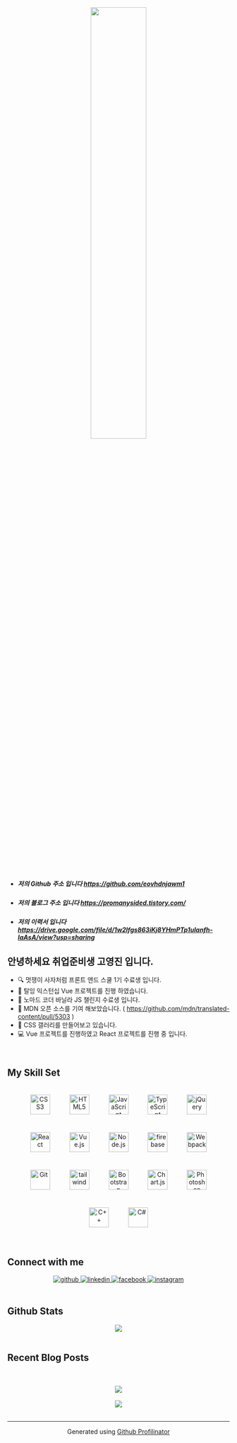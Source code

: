 <div align="center">
<img src="https://rishavanand.github.io/static/images/greetings.gif" align="center" style="width: 50%" />
</div>  
  

- ##### 저의 Github 주소 입니다 https://github.com/eovhdnjawm1  
- ##### 저의 블로그 주소 입니다 https://promanysided.tistory.com/
- ##### 저의 이력서 입니다 https://drive.google.com/file/d/1w2Ifgs863iKj8YHmPTp1uIanfh-IaAsA/view?usp=sharing
  
## 안녕하세요 취업준비생 고영진 입니다.
- 🔍 멋쟁이 사자처럼 프론트 앤드 스쿨 1기 수료생 입니다.
- 🧾 탈잉 익스턴십 Vue 프로젝트를 진행 하였습니다.
- 🧾 노마드 코더 바닐라 JS 챌린지 수료생 입니다.
- 🧾 MDN 오픈 소스를 기여 해보았습니다. ( https://github.com/mdn/translated-content/pull/5303 )
- 📙 CSS 갤러리를 만들어보고 있습니다.
- 💻 Vue 프로젝트를 진행하였고 React 프로젝트를 진행 중 입니다.

<br/>  


## My Skill Set  
 
<div align="center">  
<img style="margin: 20px" src="https://profilinator.rishav.dev/skills-assets/css3-original-wordmark.svg" alt="CSS3" height="45" />  
<img style="margin: 20px" src="https://profilinator.rishav.dev/skills-assets/html5-original-wordmark.svg" alt="HTML5" height="45" />  
<img style="margin: 20px" src="https://profilinator.rishav.dev/skills-assets/javascript-original.svg" alt="JavaScript" height="45" />  
<img style="margin: 20px" src="https://profilinator.rishav.dev/skills-assets/typescript-original.svg" alt="TypeScript" height="45" />  
<img style="margin: 20px" src="https://profilinator.rishav.dev/skills-assets/jquery.png" alt="jQuery" height="45" />  
<img style="margin: 20px" src="https://profilinator.rishav.dev/skills-assets/react-original-wordmark.svg" alt="React" height="45" />  
<img style="margin: 20px" src="https://profilinator.rishav.dev/skills-assets/vuejs-original-wordmark.svg" alt="Vue.js" height="45" />  
<img style="margin: 20px" src="https://profilinator.rishav.dev/skills-assets/nodejs-original-wordmark.svg" alt="Node.js" height="45" />  
<img style="margin: 20px" src="https://profilinator.rishav.dev/skills-assets/firebase.png" alt="firebase" height="45" />  
<img style="margin: 20px" src="https://profilinator.rishav.dev/skills-assets/webpack-original.svg" alt="Webpack" height="45" />  
<img style="margin: 20px" src="https://profilinator.rishav.dev/skills-assets/git-scm-icon.svg" alt="Git" height="45" />  
<img style="margin: 20px" src="https://upload.wikimedia.org/wikipedia/commons/thumb/d/d5/Tailwind_CSS_Logo.svg/2048px-Tailwind_CSS_Logo.svg.png" alt="tailwind" height="45" />  
<img style="margin: 20px" src="https://profilinator.rishav.dev/skills-assets/bootstrap-plain.svg" alt="Bootstrap" height="45" />  
<img style="margin: 20px" src="https://profilinator.rishav.dev/skills-assets/logo-title.svg" alt="Chart.js" height="45" />  
<img style="margin: 20px" src="https://profilinator.rishav.dev/skills-assets/photoshop-plain.svg" alt="Photoshop" height="45" />    
<img style="margin: 20px" src="https://profilinator.rishav.dev/skills-assets/cplusplus-original.svg" alt="C++" height="45" />  
<img style="margin: 20px" src="https://profilinator.rishav.dev/skills-assets/csharp-original.svg" alt="C#" height="45" />  
</div>



<br/>  


## Connect with me  
<div align="center">
<a href="https://github.com/rishavanand" target="_blank">
<img src=https://img.shields.io/badge/github-%2324292e.svg?&style=for-the-badge&logo=github&logoColor=white alt=github style="margin-bottom: 5px;" />
</a>
<a href="https://linkedin.com/in/rishavanand" target="_blank">
<img src=https://img.shields.io/badge/linkedin-%231E77B5.svg?&style=for-the-badge&logo=linkedin&logoColor=white alt=linkedin style="margin-bottom: 5px;" />
</a>
<a href="https://www.facebook.com/iamrishavanand" target="_blank">
<img src=https://img.shields.io/badge/facebook-%232E87FB.svg?&style=for-the-badge&logo=facebook&logoColor=white alt=facebook style="margin-bottom: 5px;" />
</a>
<a href="https://instagram.com/iamrishavanand" target="_blank">
<img src=https://img.shields.io/badge/instagram-%23000000.svg?&style=for-the-badge&logo=instagram&logoColor=white alt=instagram style="margin-bottom: 5px;" />
</a>  
</div>  
  

<br/>  


## Github Stats  
<div align="center"><img src="https://github-readme-stats.vercel.app/api?username=eovhdnjawm1&show_icons=true&count_private=true&hide_border=true" align="center" /></div>  

<br/>  


## Recent Blog Posts  
  

<br/>  

  

<br/>  

<div align="center">
<img src="https://komarev.com/ghpvc/?username=rishavanand&&style=flat-square" align="center" />
</div>  
  

<br/>  

<div align="center">
            <a href="https://www.buymeacoffee.com/rishavanand" target="_blank" style="display: inline-block;">
                <img
                    src="https://img.shields.io/badge/Donate-Buy%20Me%20A%20Coffee-orange.svg?style=flat-square" 
                    align="center"
                />
            </a></div>
<br />

----
<div align="center">Generated using <a href="https://profilinator.rishav.dev/" target="_blank">Github Profilinator</a></div>
